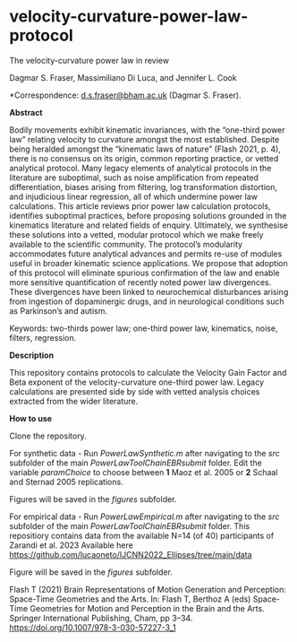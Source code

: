 # velocity-curvature-power-law-protocol

The velocity-curvature power law in review

Dagmar S. Fraser, Massimiliano Di Luca, and Jennifer L. Cook

*Correspondence: d.s.fraser@bham.ac.uk (Dagmar S. Fraser).

**Abstract**

Bodily movements exhibit kinematic invariances, with the “one-third power law” relating velocity to curvature amongst the most established. Despite being heralded amongst the “kinematic laws of nature” (Flash 2021, p. 4), there is no consensus on its origin, common reporting practice, or vetted analytical protocol. Many legacy elements of analytical protocols in the literature are suboptimal, such as noise amplification from repeated differentiation, biases arising from filtering, log transformation distortion, and injudicious linear regression, all of which undermine power law calculations. This article reviews prior power law calculation protocols, identifies suboptimal practices, before proposing solutions grounded in the kinematics literature and related fields of enquiry. Ultimately, we synthesise these solutions into a vetted, modular protocol which we make freely available to the scientific community. The protocol’s modularity accommodates future analytical advances and permits re-use of modules useful in broader kinematic science applications. We propose that adoption of this protocol will eliminate spurious confirmation of the law and enable more sensitive quantification of recently noted power law divergences. These divergences have been linked to neurochemical disturbances arising from ingestion of dopaminergic drugs, and in neurological conditions such as Parkinson’s and autism. 


Keywords: two-thirds power law; one-third power law, kinematics, noise, filters, regression.

**Description**

This repository contains protocols to calculate the Velocity Gain Factor and Beta exponent of the velocity-curvature one-third power law.  Legacy calculations are presented side by side with vetted analysis choices extracted from the wider literature.

**How to use**

Clone the repository.  

For synthetic data - Run _PowerLawSynthetic.m_ after navigating to the _src_ subfolder of the main _PowerLawToolChainEBRsubmit_ folder.
Edit the variable _paramChoice_ to choose between **1** Maoz et al. 2005 or **2** Schaal and Sternad 2005 replications.

Figures will be saved in the _figures_ subfolder.  

For empirical data - Run _PowerLawEmpirical.m_ after navigating to the _src_ subfolder of the main _PowerLawToolChainEBRsubmit_ folder.
This repositiory contains data from the available N=14 (of 40) participants of Zarandi et al. 2023 
Available here https://github.com/lucaoneto/IJCNN2022_Ellipses/tree/main/data

Figure will be saved in the _figures_ subfolder.  

Flash T (2021) Brain Representations of Motion Generation and Perception: Space-Time Geometries and the Arts. In: Flash T, Berthoz A (eds) Space-Time Geometries for Motion and Perception in the Brain and the Arts. Springer International Publishing, Cham, pp 3–34. https://doi.org/10.1007/978-3-030-57227-3_1




